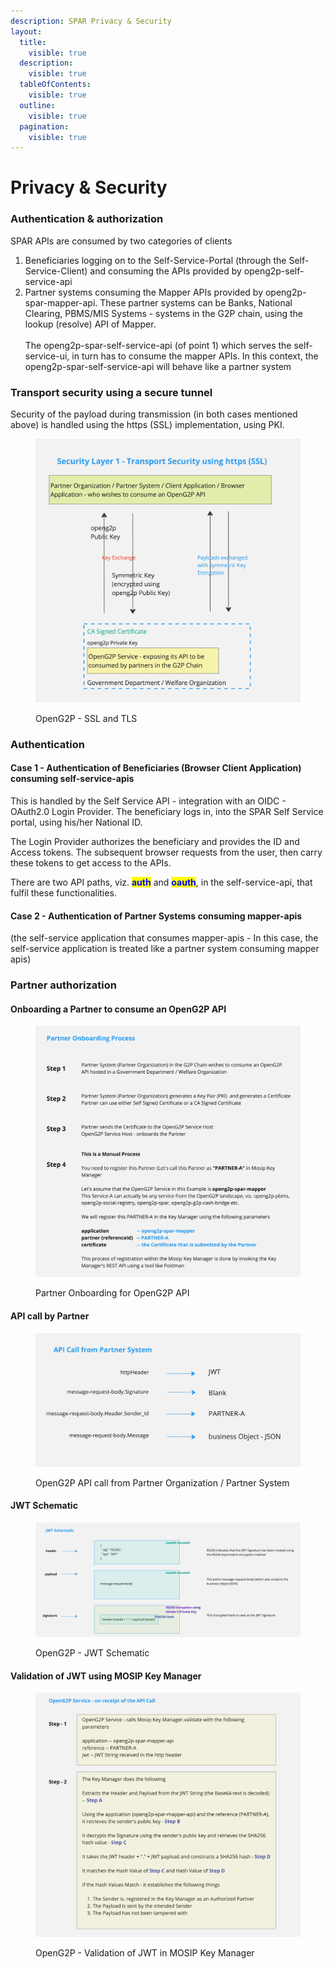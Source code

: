 ```yaml
---
description: SPAR Privacy & Security
layout:
  title:
    visible: true
  description:
    visible: true
  tableOfContents:
    visible: true
  outline:
    visible: true
  pagination:
    visible: true
---
```


# Privacy & Security

### Authentication & authorization

SPAR APIs are consumed by two categories of clients

1. Beneficiaries logging on to the Self-Service-Portal (through the Self-Service-Client) and consuming the APIs provided by openg2p-self-service-api
2. Partner systems consuming the Mapper APIs provided by openg2p-spar-mapper-api. These partner systems can be Banks, National Clearing, PBMS/MIS Systems - systems in the G2P chain, using the lookup (resolve) API of Mapper. \
   \
   The openg2p-spar-self-service-api (of point 1) which serves the self-service-ui, in turn has to consume the mapper APIs. In this context, the openg2p-spar-self-service-api will behave like a partner system&#x20;

### Transport security using a secure tunnel

Security of the payload during transmission (in both cases mentioned above) is handled using the https (SSL) implementation, using PKI.

<figure><img src="../../.gitbook/assets/Gitbook-OpenG2P-API-Security-L1.jpg" alt=""><figcaption><p>OpenG2P - SSL and TLS</p></figcaption></figure>

### Authentication

#### Case 1 - Authentication of Beneficiaries (Browser Client Application) consuming self-service-apis

This is handled by the Self Service API - integration with an OIDC - OAuth2.0 Login Provider. The beneficiary logs in, into the SPAR Self Service portal, using his/her National ID.

The Login Provider authorizes the beneficiary and provides the ID and Access tokens. The subsequent browser requests from the user, then carry these tokens to get access to the APIs.

There are two API paths, viz. <mark style="color:blue;">**auth**</mark> and <mark style="color:blue;">**oauth**</mark>, in the self-service-api, that fulfil these functionalities.

#### Case 2 - Authentication of Partner Systems consuming mapper-apis

(the self-service application that consumes mapper-apis - In this case, the self-service application is treated like a partner system consuming mapper apis)

### Partner authorization

#### Onboarding a Partner to consume an OpenG2P API

<figure><img src="../../.gitbook/assets/Gitbook-OpenG2P-API-Security-L2.jpg" alt=""><figcaption><p>Partner Onboarding for OpenG2P API</p></figcaption></figure>

#### API call by Partner

<figure><img src="../../.gitbook/assets/Gitbook-OpenG2P-API-Security-L3-01.jpg" alt=""><figcaption><p>OpenG2P API call from Partner Organization / Partner System</p></figcaption></figure>

#### JWT Schematic

<figure><img src="../../.gitbook/assets/Gitbook-OpenG2P-API-Security-L3-03.jpg" alt=""><figcaption><p>OpenG2P - JWT Schematic</p></figcaption></figure>

#### Validation of JWT using MOSIP Key Manager

<figure><img src="../../.gitbook/assets/Gitbook-OpenG2P-API-Security-L3-02.jpg" alt=""><figcaption><p>OpenG2P - Validation of JWT in MOSIP Key Manager</p></figcaption></figure>
